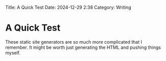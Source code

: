 Title: A Quick Test
Date: 2024-12-29 2:38
Category: Writing

# A Quick Test

These static site generators are so much more complicated that I remember. It might be worth just generating the HTML and pushing things myself.